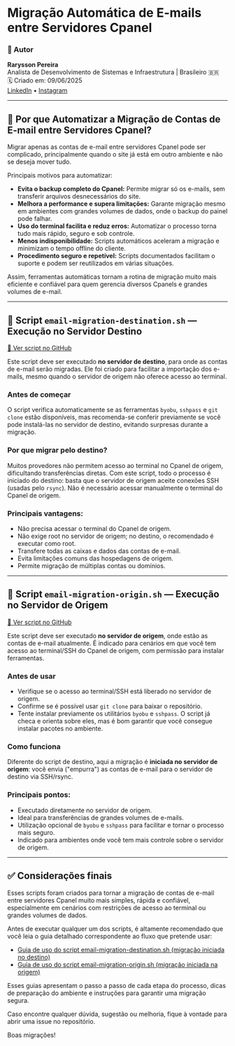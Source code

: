 # Migração Automática de E-mails entre Servidores Cpanel

### 👤 Autor

**Rarysson Pereira**  
Analista de Desenvolvimento de Sistemas e Infraestrutura | Brasileiro 🇧🇷  
🗓️ Criado em: 09/06/2025  
[LinkedIn](https://www.linkedin.com/in/rarysson-pereira?utm_source=share&utm_campaign=share_via&utm_content=profile&utm_medium=android_app) • [Instagram](https://www.instagram.com/raryssonpereira?igsh=MXhhb3N2MW1yNzl3cA==)

---

## 🤔 Por que Automatizar a Migração de Contas de E-mail entre Servidores Cpanel?

Migrar apenas as contas de e-mail entre servidores Cpanel pode ser complicado, principalmente quando o site já está em outro ambiente e não se deseja mover tudo.

Principais motivos para automatizar:

- **Evita o backup completo do Cpanel:** Permite migrar só os e-mails, sem transferir arquivos desnecessários do site.
- **Melhora a performance e supera limitações:** Garante migração mesmo em ambientes com grandes volumes de dados, onde o backup do painel pode falhar.
- **Uso do terminal facilita e reduz erros:** Automatizar o processo torna tudo mais rápido, seguro e sob controle.
- **Menos indisponibilidade:** Scripts automáticos aceleram a migração e minimizam o tempo offline do cliente.
- **Procedimento seguro e repetível:** Scripts documentados facilitam o suporte e podem ser reutilizados em várias situações.

Assim, ferramentas automáticas tornam a rotina de migração muito mais eficiente e confiável para quem gerencia diversos Cpanels e grandes volumes de e-mail.

---

## 🛬 Script `email-migration-destination.sh` — Execução no Servidor Destino  
[🔗 Ver script no GitHub](https://github.com/RaryssonPereira/cpanel-email-migration/blob/main/email-migration-destination.sh)

Este script deve ser executado **no servidor de destino**, para onde as contas de e-mail serão migradas. Ele foi criado para facilitar a importação dos e-mails, mesmo quando o servidor de origem não oferece acesso ao terminal.

### **Antes de começar**

O script verifica automaticamente se as ferramentas `byobu`, `sshpass` e `git clone` estão disponíveis, mas recomenda-se conferir previamente se você pode instalá-las no servidor de destino, evitando surpresas durante a migração.

### **Por que migrar pelo destino?**

Muitos provedores não permitem acesso ao terminal no Cpanel de origem, dificultando transferências diretas. Com este script, todo o processo é iniciado do destino: basta que o servidor de origem aceite conexões SSH (usadas pelo `rsync`). Não é necessário acessar manualmente o terminal do Cpanel de origem.

### **Principais vantagens:**

- Não precisa acessar o terminal do Cpanel de origem.
- Não exige root no servidor de origem; no destino, o recomendado é executar como root.
- Transfere todas as caixas e dados das contas de e-mail.
- Evita limitações comuns das hospedagens de origem.
- Permite migração de múltiplas contas ou domínios.

---

## 🚀 Script `email-migration-origin.sh` — Execução no Servidor de Origem  
[🔗 Ver script no GitHub](https://github.com/RaryssonPereira/cpanel-email-migration/blob/main/email-migration-origin.sh)

Este script deve ser executado **no servidor de origem**, onde estão as contas de e-mail atualmente. É indicado para cenários em que você tem acesso ao terminal/SSH do Cpanel de origem, com permissão para instalar ferramentas.

### **Antes de usar**

- Verifique se o acesso ao terminal/SSH está liberado no servidor de origem.
- Confirme se é possível usar `git clone` para baixar o repositório.
- Tente instalar previamente os utilitários `byobu` e `sshpass`. O script já checa e orienta sobre eles, mas é bom garantir que você consegue instalar pacotes no ambiente.

### **Como funciona**

Diferente do script de destino, aqui a migração é **iniciada no servidor de origem**: você envia ("empurra") as contas de e-mail para o servidor de destino via SSH/rsync.

### **Principais pontos:**
- Executado diretamente no servidor de origem.
- Ideal para transferências de grandes volumes de e-mails.
- Utilização opcional de `byobu` e `sshpass` para facilitar e tornar o processo mais seguro.
- Indicado para ambientes onde você tem mais controle sobre o servidor de origem.

---

## ✅ Considerações finais

Esses scripts foram criados para tornar a migração de contas de e-mail entre servidores Cpanel muito mais simples, rápida e confiável, especialmente em cenários com restrições de acesso ao terminal ou grandes volumes de dados.  

Antes de executar qualquer um dos scripts, é altamente recomendado que você leia o guia detalhado correspondente ao fluxo que pretende usar:

- [Guia de uso do script email-migration-destination.sh (migração iniciada no destino)](https://github.com/RaryssonPereira/cpanel-email-migration/blob/main/email-migration-destination-guide.md)
- [Guia de uso do script email-migration-origin.sh (migração iniciada na origem)](https://github.com/RaryssonPereira/cpanel-email-migration/blob/main/email-migration-origin-guide.md)

Esses guias apresentam o passo a passo de cada etapa do processo, dicas de preparação do ambiente e instruções para garantir uma migração segura.

Caso encontre qualquer dúvida, sugestão ou melhoria, fique à vontade para abrir uma issue no repositório.

Boas migrações!
